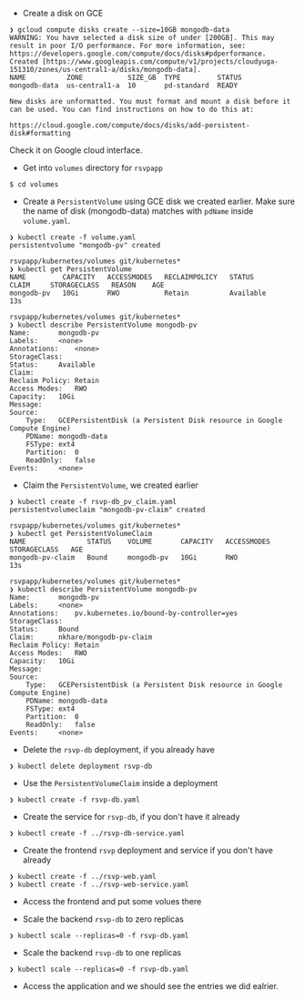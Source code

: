 
 - Create a disk on GCE
```
❯ gcloud compute disks create --size=10GB mongodb-data
WARNING: You have selected a disk size of under [200GB]. This may result in poor I/O performance. For more information, see: https://developers.google.com/compute/docs/disks#pdperformance.
Created [https://www.googleapis.com/compute/v1/projects/cloudyuga-151310/zones/us-central1-a/disks/mongodb-data].
NAME          ZONE           SIZE_GB  TYPE         STATUS
mongodb-data  us-central1-a  10       pd-standard  READY

New disks are unformatted. You must format and mount a disk before it
can be used. You can find instructions on how to do this at:

https://cloud.google.com/compute/docs/disks/add-persistent-disk#formatting
```

Check it on Google cloud interface.

- Get into `volumes` directory for `rsvpapp`
```
$ cd volumes
```

- Create a `PersistentVolume` using GCE disk we created earlier. Make sure the name of disk (mongodb-data) matches with `pdName` inside `volume.yaml`. 

```
❯ kubectl create -f volume.yaml
persistentvolume "mongodb-pv" created

rsvpapp/kubernetes/volumes git/kubernetes*
❯ kubectl get PersistentVolume
NAME         CAPACITY   ACCESSMODES   RECLAIMPOLICY   STATUS      CLAIM     STORAGECLASS   REASON    AGE
mongodb-pv   10Gi       RWO           Retain          Available                                      13s

rsvpapp/kubernetes/volumes git/kubernetes*
❯ kubectl describe PersistentVolume mongodb-pv
Name:		mongodb-pv
Labels:		<none>
Annotations:	<none>
StorageClass:
Status:		Available
Claim:
Reclaim Policy:	Retain
Access Modes:	RWO
Capacity:	10Gi
Message:
Source:
    Type:	GCEPersistentDisk (a Persistent Disk resource in Google Compute Engine)
    PDName:	mongodb-data
    FSType:	ext4
    Partition:	0
    ReadOnly:	false
Events:		<none>
```

- Claim the `PersistentVolume`, we created earlier 

```
❯ kubectl create -f rsvp-db_pv_claim.yaml
persistentvolumeclaim "mongodb-pv-claim" created

rsvpapp/kubernetes/volumes git/kubernetes*
❯ kubectl get PersistentVolumeClaim
NAME               STATUS    VOLUME       CAPACITY   ACCESSMODES   STORAGECLASS   AGE
mongodb-pv-claim   Bound     mongodb-pv   10Gi       RWO                          13s

rsvpapp/kubernetes/volumes git/kubernetes*
❯ kubectl describe PersistentVolume mongodb-pv
Name:		mongodb-pv
Labels:		<none>
Annotations:	pv.kubernetes.io/bound-by-controller=yes
StorageClass:
Status:		Bound
Claim:		nkhare/mongodb-pv-claim
Reclaim Policy:	Retain
Access Modes:	RWO
Capacity:	10Gi
Message:
Source:
    Type:	GCEPersistentDisk (a Persistent Disk resource in Google Compute Engine)
    PDName:	mongodb-data
    FSType:	ext4
    Partition:	0
    ReadOnly:	false
Events:		<none>
```

- Delete the `rsvp-db` deployment, if you already have 
```
❯ kubectl delete deployment rsvp-db
```

- Use the `PersistentVolumeClaim` inside a deployment
```
❯ kubectl create -f rsvp-db.yaml
```

- Create the service for `rsvp-db`, if you don't have it already
```
❯ kubectl create -f ../rsvp-db-service.yaml
```

- Create the frontend `rsvp` deployment and service if you don't have already
```
❯ kubectl create -f ../rsvp-web.yaml
❯ kubectl create -f ../rsvp-web-service.yaml
```

- Access the frontend and put some volues there

- Scale the backend `rsvp-db` to zero replicas 
```
❯ kubectl scale --replicas=0 -f rsvp-db.yaml
```

- Scale the backend `rsvp-db` to one replicas
``` 
❯ kubectl scale --replicas=0 -f rsvp-db.yaml
```

- Access the application and we should see the entries we did ealrier. 
